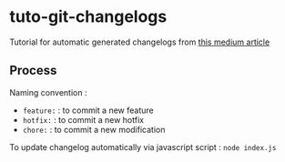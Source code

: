 # tuto-git-changelogs

Tutorial for automatic generated changelogs from [this medium article](https://medium.com/better-programming/create-your-own-changelog-generator-with-git-aefda291ea93)

## Process

Naming convention :

- `feature:` : to commit a new feature
- `hotfix:` : to commit a new hotfix
- `chore:` : to commit a new  modification

To update changelog automatically via javascript script : `node index.js`